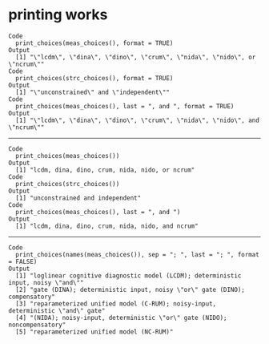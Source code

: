 # printing works

    Code
      print_choices(meas_choices(), format = TRUE)
    Output
      [1] "\"lcdm\", \"dina\", \"dino\", \"crum\", \"nida\", \"nido\", or \"ncrum\""
    Code
      print_choices(strc_choices(), format = TRUE)
    Output
      [1] "\"unconstrained\" and \"independent\""
    Code
      print_choices(meas_choices(), last = ", and ", format = TRUE)
    Output
      [1] "\"lcdm\", \"dina\", \"dino\", \"crum\", \"nida\", \"nido\", and \"ncrum\""

---

    Code
      print_choices(meas_choices())
    Output
      [1] "lcdm, dina, dino, crum, nida, nido, or ncrum"
    Code
      print_choices(strc_choices())
    Output
      [1] "unconstrained and independent"
    Code
      print_choices(meas_choices(), last = ", and ")
    Output
      [1] "lcdm, dina, dino, crum, nida, nido, and ncrum"

---

    Code
      print_choices(names(meas_choices()), sep = "; ", last = "; ", format = FALSE)
    Output
      [1] "loglinear cognitive diagnostic model (LCDM); deterministic input, noisy \"and\""
      [2] "gate (DINA); deterministic input, noisy \"or\" gate (DINO); compensatory"       
      [3] "reparameterized unified model (C-RUM); noisy-input, deterministic \"and\" gate" 
      [4] "(NIDA); noisy-input, deterministic \"or\" gate (NIDO); noncompensatory"         
      [5] "reparameterized unified model (NC-RUM)"                                         

